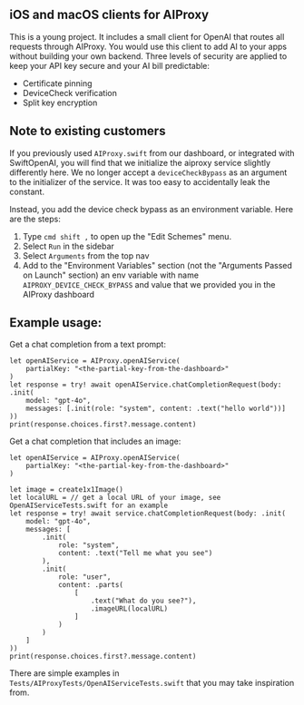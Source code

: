 ## iOS and macOS clients for AIProxy

This is a young project. It includes a small client for OpenAI that routes all
requests through AIProxy. You would use this client to add AI to your apps
without building your own backend. Three levels of security are applied to keep
your API key secure and your AI bill predictable:

- Certificate pinning
- DeviceCheck verification
- Split key encryption

## Note to existing customers

If you previously used `AIProxy.swift` from our dashboard, or integrated with
SwiftOpenAI, you will find that we initialize the aiproxy service slightly
differently here. We no longer accept a `deviceCheckBypass` as an argument to
the initializer of the service. It was too easy to accidentally leak the constant.

Instead, you add the device check bypass as an environment variable. Here are the
steps:

1. Type `cmd shift ,` to open up the "Edit Schemes" menu.
2. Select `Run` in the sidebar
3. Select `Arguments` from the top nav
4. Add to the "Environment Variables" section (not the "Arguments Passed on
   Launch" section) an env variable with name `AIPROXY_DEVICE_CHECK_BYPASS` and
   value that we provided you in the AIProxy dashboard


## Example usage:

Get a chat completion from a text prompt:

    let openAIService = AIProxy.openAIService(
        partialKey: "<the-partial-key-from-the-dashboard>"
    )
    let response = try! await openAIService.chatCompletionRequest(body: .init(
        model: "gpt-4o",
        messages: [.init(role: "system", content: .text("hello world"))]
    ))
    print(response.choices.first?.message.content)


Get a chat completion that includes an image:


    let openAIService = AIProxy.openAIService(
        partialKey: "<the-partial-key-from-the-dashboard>"
    )

    let image = create1x1Image()
    let localURL = // get a local URL of your image, see OpenAIServiceTests.swift for an example
    let response = try! await service.chatCompletionRequest(body: .init(
        model: "gpt-4o",
        messages: [
            .init(
                role: "system",
                content: .text("Tell me what you see")
            ),
            .init(
                role: "user",
                content: .parts(
                    [
                        .text("What do you see?"),
                        .imageURL(localURL)
                    ]
                )
            )
        ]
    ))
    print(response.choices.first?.message.content)


There are simple examples in `Tests/AIProxyTests/OpenAIServiceTests.swift` that you may take inspiration from.
